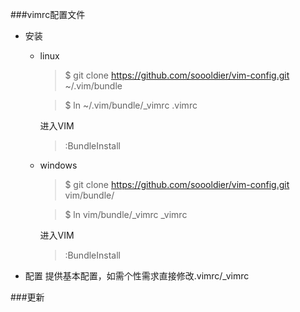 ###vimrc配置文件
- 安装
  + linux

    >$ git clone https://github.com/soooldier/vim-config.git ~/.vim/bundle

    >$ ln ~/.vim/bundle/_vimrc .vimrc
	
	进入VIM
	>:BundleInstall

  + windows

	>$ git clone https://github.com/soooldier/vim-config.git vim/bundle/

	>$ ln vim/bundle/_vimrc _vimrc

	进入VIM
	
	> :BundleInstall
- 配置
  提供基本配置，如需个性需求直接修改.vimrc/_vimrc

###更新
